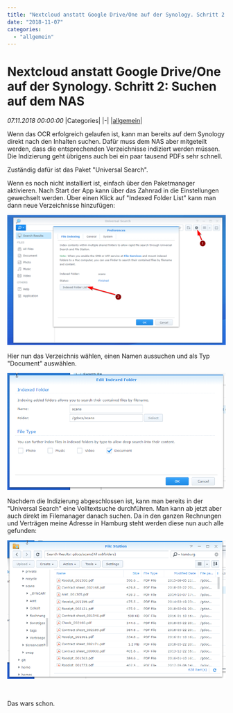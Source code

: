 ```yaml
---
title: "Nextcloud anstatt Google Drive/One auf der Synology. Schritt 2: Suchen auf dem NAS"
date: "2018-11-07"
categories: 
  - "allgemein"
---
```

# Nextcloud anstatt Google Drive/One auf der Synology. Schritt 2: Suchen auf dem NAS
_07.11.2018 00:00:00_
|Categories|
|-|
|[allgemein](/dotnetwork/de/categories#allgemein)|




Wenn das OCR erfolgreich gelaufen ist, kann man bereits auf dem Synology direkt nach den Inhalten suchen. Dafür muss dem NAS aber mitgeteilt werden, dass die entsprechenden Verzeichnisse indiziert werden müssen. Die Indizierung geht übrigens auch bei ein paar tausend PDFs sehr schnell.

Zuständig dafür ist das Paket "Universal Search".

Wenn es noch nicht installiert ist, einfach über den Paketmanager aktivieren. Nach Start der App kann über das Zahnrad in die Einstellungen gewechselt werden. Über einen Klick auf "Indexed Folder List" kann man dann neue Verzeichnisse hinzufügen:

[![](images/index.png)](http://dotnet.work/wp-content/uploads/2018/11/index.png)

Hier nun das Verzeichnis wählen, einen Namen aussuchen und als Typ "Document" auswählen.

[![](images/addindex.png)](http://dotnet.work/wp-content/uploads/2018/11/addindex.png)

Nachdem die Indizierung abgeschlossen ist, kann man bereits in der "Universal Search" eine Volltextsuche durchführen. Man kann ab jetzt aber auch direkt im Filemanager danach suchen. Da in den ganzen Rechnungen und Verträgen meine Adresse in Hamburg steht werden diese nun auch alle gefunden:

[![](images/search.png)](http://dotnet.work/wp-content/uploads/2018/11/search.png)

 

Das wars schon.
